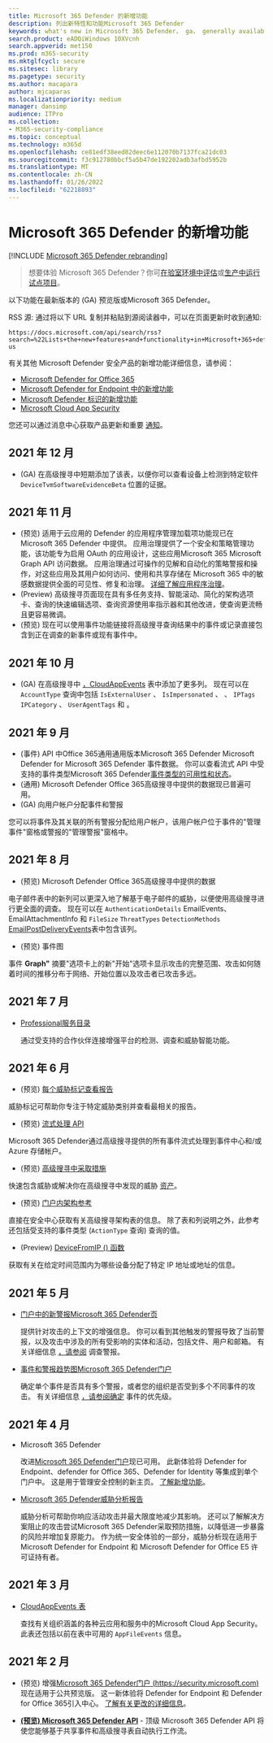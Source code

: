 ```yaml
---
title: Microsoft 365 Defender 的新增功能
description: 列出新特性和功能Microsoft 365 Defender
keywords: what's new in Microsoft 365 Defender， ga， generally available， capabilities， available， new
search.product: eADQiWindows 10XVcnh
search.appverid: met150
ms.prod: m365-security
ms.mktglfcycl: secure
ms.sitesec: library
ms.pagetype: security
ms.author: macapara
author: mjcaparas
ms.localizationpriority: medium
manager: dansimp
audience: ITPro
ms.collection:
- M365-security-compliance
ms.topic: conceptual
ms.technology: m365d
ms.openlocfilehash: ce81edf38eed82deec6e112070b7137fca21dc03
ms.sourcegitcommit: f3c912780bbcf5a5b47de192202adb3afbd5952b
ms.translationtype: MT
ms.contentlocale: zh-CN
ms.lasthandoff: 01/26/2022
ms.locfileid: "62218893"
---
```

# <a name="whats-new-in-microsoft-365-defender"></a>Microsoft 365 Defender 的新增功能

[!INCLUDE [Microsoft 365 Defender rebranding](../includes/microsoft-defender.md)]

> 想要体验 Microsoft 365 Defender？你可[在验室环境中评估](m365d-evaluation.md?ocid=cx-docs-MTPtriallab)或[生产中运行试点项目](m365d-pilot.md?ocid=cx-evalpilot)。

以下功能在最新版本的 (GA) 预览版或Microsoft 365 Defender。

RSS 源: 通过将以下 URL 复制并粘贴到源阅读器中，可以在页面更新时收到通知: 

```http
https://docs.microsoft.com/api/search/rss?search=%22Lists+the+new+features+and+functionality+in+Microsoft+365+defender%22&locale=en-us
```

有关其他 Microsoft Defender 安全产品的新增功能详细信息，请参阅：

- [Microsoft Defender for Office 365](../office-365-security/whats-new-in-defender-for-office-365.md)
- [Microsoft Defender for Endpoint 中的新增功能](../defender-endpoint/whats-new-in-microsoft-defender-endpoint.md)
- [Microsoft Defender 标识的新增功能](/defender-for-identity/whats-new)
- [Microsoft Cloud App Security](/cloud-app-security/release-notes)

您还可以通过消息中心获取产品更新和重要 [通知](https://admin.microsoft.com/Adminportal/Home#/MessageCenter)。 

## <a name="december-2021"></a>2021 年 12 月

-  (GA) 在高级搜寻中短期添加了该表，以便你可以查看设备上检测到特定软件 `DeviceTvmSoftwareEvidenceBeta` 位置的证据。

## <a name="november-2021"></a>2021 年 11 月

-  (预览) 适用于云应用的 Defender 的应用程序管理加载项功能现已在 Microsoft 365 Defender 中提供。 应用治理提供了一个安全和策略管理功能，该功能专为启用 OAuth 的应用设计，这些应用Microsoft 365 Microsoft Graph API 访问数据。 应用治理通过可操作的见解和自动化的策略警报和操作，对这些应用及其用户如何访问、使用和共享存储在 Microsoft 365 中的敏感数据提供全面的可见性、修复和治理。 [详细了解应用程序治理](/cloud-app-security/app-governance-manage-app-governance)。
-  (Preview) 高级搜寻页面现在[](advanced-hunting-overview.md)具有多任务支持、智能滚动、简化的架构选项卡、查询的快速编辑选项、查询资源使用率指示器和其他改进，使查询更流畅且更容易微调。
-  (预览) 现在可以使用事件功能链接将高级搜寻查询[](advanced-hunting-link-to-incident.md)结果中的事件或记录直接包含到正在调查的新事件或现有事件中。

## <a name="october-2021"></a>2021 年 10 月

-  (GA) 在高级搜寻中 [，CloudAppEvents](advanced-hunting-cloudappevents-table.md) 表中添加了更多列。 现在可以在 `AccountType` 查询中包括 `IsExternalUser` 、 `IsImpersonated` 、 、 `IPTags` `IPCategory` 、 `UserAgentTags` 和 。

## <a name="september-2021"></a>2021 年 9 月

-  (事件) API 中Office 365通用通用版本Microsoft 365 Defender Microsoft Defender for Microsoft 365 Defender 事件数据。 你可以查看流式 API 中受支持的事件类型Microsoft 365 Defender[事件类型的可用性和状态](supported-event-types.md)。
-  (通用) Microsoft Defender Office 365高级搜寻中提供的数据现已普遍可用。
-  (GA) 向用户帐户分配事件和警报

  您可以将事件及其关联的所有警报分配给用户帐户，该用户帐户位于事件的"管理事件"窗格或警报的"管理警报"窗格中。 

## <a name="august-2021"></a>2021 年 8 月

-  (预览) Microsoft Defender Office 365高级搜寻中提供的数据

  电子邮件表中的新列可以更深入地了解基于电子邮件的威胁，以便使用高级搜寻进行更全面的调查。 现在可以在 `AuthenticationDetails` EmailEvents、EmailAttachmentInfo 和[](./advanced-hunting-emailevents-table.md) `FileSize` [](./advanced-hunting-emailattachmentinfo-table.md) `ThreatTypes` `DetectionMethods` [EmailPostDeliveryEvents](./advanced-hunting-emailpostdeliveryevents-table.md)表中包含该列。

-  (预览) 事件图

  事件 **Graph"** 摘要"选项卡上的新"开始"选项卡显示攻击的完整范围、攻击如何随着时间的推移分布于网络、开始位置以及攻击者已攻击多远。

## <a name="july-2021"></a>2021 年 7 月

- [Professional服务目录](https://sip.security.microsoft.com/interoperability/professional_services)

  通过受支持的合作伙伴连接增强平台的检测、调查和威胁智能功能。

## <a name="june-2021"></a>2021 年 6 月

-  (预览) [每个威胁标记查看报告](threat-analytics.md#view-reports-per-threat-tags)

  威胁标记可帮助你专注于特定威胁类别并查看最相关的报告。

-  (预览) [流式处理 API](../defender-endpoint/raw-data-export.md)

  Microsoft 365 Defender通过高级搜寻提供的所有事件流式处理到事件中心和/或 Azure 存储帐户。

-  (预览) [高级搜寻中采取措施](advanced-hunting-take-action.md)

  快速包含威胁或解决你在高级搜寻中发现的威胁 [资产](advanced-hunting-overview.md)。

-  (预览) [门户内架构参考](advanced-hunting-schema-tables.md#get-schema-information-in-the-security-center)

  直接在安全中心获取有关高级搜寻架构表的信息。 除了表和列说明之外，此参考还包括受支持的事件类型 (`ActionType` 查询) 查询的值。

-  (Preview) [DeviceFromIP () 函数](advanced-hunting-devicefromip-function.md)

  获取有关在给定时间范围内为哪些设备分配了特定 IP 地址或地址的信息。

## <a name="may-2021"></a>2021 年 5 月

- [门户中的新警报Microsoft 365 Defender页](https://techcommunity.microsoft.com/t5/microsoft-365-defender/easily-find-anomalies-in-incidents-and-alerts/ba-p/2339243)

  提供针对攻击的上下文的增强信息。 你可以看到其他触发的警报导致了当前警报，以及攻击中涉及的所有受影响的实体和活动，包括文件、用户和邮箱。 有关详细信息 [，请参阅](/microsoft-365/security/defender/investigate-alerts) 调查警报。

- [事件和警报趋势图Microsoft 365 Defender门户](https://techcommunity.microsoft.com/t5/microsoft-365-defender/new-alert-page-for-microsoft-365-defender-incident-detections/ba-p/2350425)

  确定单个事件是否具有多个警报，或者您的组织是否受到多个不同事件的攻击。 有关详细信息 [，请参阅确定](/microsoft-365/security/defender/incident-queue) 事件的优先级。

## <a name="april-2021"></a>2021 年 4 月

- Microsoft 365 Defender

  改进[Microsoft 365 Defender门户](https://security.microsoft.com)现已可用。 此新体验将 Defender for Endpoint、defender for Office 365、Defender for Identity 等集成到单个门户中。 这是用于管理安全控制的新主页。 [了解新增功能](./microsoft-365-defender.md#the-microsoft-365-defender-portal)。

- [Microsoft 365 Defender威胁分析报告](threat-analytics.md)

  威胁分析可帮助你响应活动攻击并最大限度地减少其影响。 还可以了解解决方案阻止的攻击尝试Microsoft 365 Defender采取预防措施，以降低进一步暴露的风险并增加复原能力。 作为统一安全体验的一部分，威胁分析现在适用于 Microsoft Defender for Endpoint 和 Microsoft Defender for Office E5 许可证持有者。

## <a name="march-2021"></a>2021 年 3 月

- [CloudAppEvents 表](advanced-hunting-cloudappevents-table.md)

  查找有关组织涵盖的各种云应用和服务中的Microsoft Cloud App Security。 此表还包括以前在表中可用的 `AppFileEvents` 信息。

## <a name="february-2021"></a>2021 年 2 月

-  (预览) 增强[Microsoft 365 Defender门户 (https://security.microsoft.com) ](https://security.microsoft.com)现在适用于公共预览版。 这一新体验将 Defender for Endpoint 和 Defender for Office 365引入中心。 [了解有关更改的详细信息](microsoft-365-defender.md#the-microsoft-365-defender-portal)。

- **[ (预览) Microsoft 365 Defender API](api-overview.md)** - 顶级 Microsoft 365 Defender API 将使您能够基于共享事件和高级搜寻表自动执行工作流。
